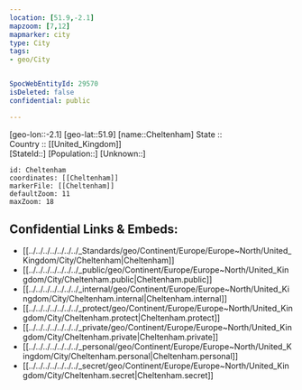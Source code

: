 ```yaml
---
location: [51.9,-2.1] 
mapzoom: [7,12] 
mapmarker: city 
type: City
tags:
- geo/City


SpocWebEntityId: 29570
isDeleted: false
confidential: public

---
```

[geo-lon::-2.1] 
[geo-lat::51.9] 
[name::Cheltenham] 
State ::  
Country :: [[United_Kingdom]]  
[StateId::] 
[Population::] 
[Unknown::] 


```leaflet
id: Cheltenham
coordinates: [[Cheltenham]] 
markerFile: [[Cheltenham]] 
defaultZoom: 11 
maxZoom: 18
```


## Confidential Links & Embeds: 
- [[../../../../../../../_Standards/geo/Continent/Europe/Europe~North/United_Kingdom/City/Cheltenham|Cheltenham]] 
- [[../../../../../../../_public/geo/Continent/Europe/Europe~North/United_Kingdom/City/Cheltenham.public|Cheltenham.public]] 
- [[../../../../../../../_internal/geo/Continent/Europe/Europe~North/United_Kingdom/City/Cheltenham.internal|Cheltenham.internal]] 
- [[../../../../../../../_protect/geo/Continent/Europe/Europe~North/United_Kingdom/City/Cheltenham.protect|Cheltenham.protect]] 
- [[../../../../../../../_private/geo/Continent/Europe/Europe~North/United_Kingdom/City/Cheltenham.private|Cheltenham.private]] 
- [[../../../../../../../_personal/geo/Continent/Europe/Europe~North/United_Kingdom/City/Cheltenham.personal|Cheltenham.personal]] 
- [[../../../../../../../_secret/geo/Continent/Europe/Europe~North/United_Kingdom/City/Cheltenham.secret|Cheltenham.secret]] 
